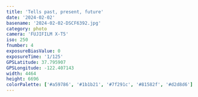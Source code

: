 ```yaml
---
title: 'Tells past, present, future'
date: '2024-02-02'
basename: '2024-02-02-DSCF6392.jpg'
category: photo
camera: 'FUJIFILM X-T5'
iso: 250
fnumber: 4
exposureBiasValue: 0
exposureTime: '1/125'
GPSLatitude: 37.795907
GPSLongitude: -122.407143
width: 4464
height: 6696
colorPalette: ['#a59786', '#1b1b21', '#7f291c', '#81582f', '#d2d8d6']
---
```

